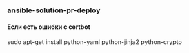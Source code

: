 ### ansible-solution-pr-deploy

#### Если есть ошибки с certbot
sudo apt-get install python-yaml python-jinja2 python-crypto
